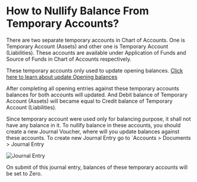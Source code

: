 <h1>How to Nullify Balance From Temporary Accounts? </h1>

There are two separate temporary accounts in Chart of Accounts. One is Temporary Account (Assets) and other one is Temporary Account (Liabilities). These accounts are available under Application of Funds and Source of Funds in Chart of Accounts respectively.

These temporary accounts only used to update opening balances. [Click here to learn about update Opening balances](https://erpnext.com/kb/accounts/updating-opening-balance-in-accounts-using-temporary-account)

After completing all opening entries against these temporary accounts balances for both accounts will updated. And Debit balance of Temporary Account (Assets) will became equal to Credit balance of Temporary Account (Liabilities).

Since temporary account were used only for balancing purpose, it shall not have any balance in it.
To nullify balance in these accounts, you should create a new Journal Voucher, where will you update  balances against these accounts. To create new Journal Entry go to `Accounts &gt; Documents &gt; Journal Entry

![Journal Entry]({{docs_base_url}}/assets/img/articles/$SGrab_432.png)

On submit of this journal entry, balances of these temporary accounts will be set to Zero.

<!-- markdown -->